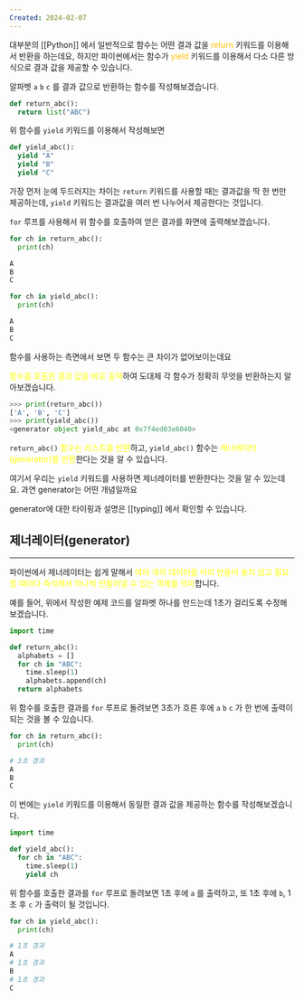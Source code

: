 ```yaml
---
Created: 2024-02-07
---
```


대부분의 [[Python]] 에서 일반적으로 함수는 어떤 결과 값을 <font color="#ffc000">return</font> 키워드를 이용해서 반환을 하는데요, 하지만 파이썬에서는 함수가 <font color="#ffc000">yield</font> 키워드를 이용해서 다소 다른 방식으로 결과 값을 제공할 수 있습니다.

알파벳 `a` `b` `c` 를 결과 값으로 반환하는 함수를 작성해보겠습니다.

```python
def return_abc():
  return list("ABC")
```

위 함수를 `yield` 키워드를 이용해서 작성해보면

```python
def yield_abc():
  yield "A"
  yield "B"
  yield "C"
```

가장 먼저 눈에 두드러지는 차이는 `return` 키워드를 사용할 때는 결과값을 딱 한 번만 제공하는데, `yield` 키워드는 결과값을 여러 번 나누어서 제공한다는 것입니다.

`for` 루프를 사용해서 위 함수를 호출하여 얻은 결과를 화면에 출력해보겠습니다.

```python
for ch in return_abc():
  print(ch)
```

```bash
A
B
C
```

```python
for ch in yield_abc():
  print(ch)
```

```bash
A
B
C
```

함수를 사용하는 측면에서 보면 두 함수는 큰 차이가 없어보이는데요

<font color="#ffff00">함수를 호출한 결과 값을 바로 출력</font>하여 도대체 각 함수가 정확히 무엇을 반환하는지 알아보겠습니다.

```python
>>> print(return_abc())
['A', 'B', 'C']
>>> print(yield_abc())
<generator object yield_abc at 0x7f4ed03e6040>
```

`return_abc()` <font color="#ffff00">함수는 리스트를 반환</font>하고, `yield_abc()` 함수는 <font color="#ffff00">제너레이터(generator)를 반환</font>한다는 것을 알 수 있습니다.

여기서 우리는 `yield` 키워드를 사용하면 제너레이터를 반환한다는 것을 알 수 있는데요. 과연 generator는 어떤 개념일까요

generator에 대한 타이핑과 설명은 [[typing]] 에서 확인할 수 있습니다.
## 제너레이터(generator)
---
파이썬에서 제너레이터는 쉽게 말해서 <font color="#ffff00">여러 개의 데이터를 미리 만들어 놓지 않고 필요할 때마다 즉석해서 하나씩 만들어낼 수 있는 객체를 의미</font>합니다.

예를 들어, 위에서 작성한 예제 코드를 알파벳 하나를 만드는데 1초가 걸리도록 수정해 보겠습니다.

```python
import time

def return_abc():
  alphabets = []
  for ch in "ABC":
    time.sleep(1)
    alphabets.append(ch)
  return alphabets
```

위 함수를 호출한 결과를 `for` 루프로 돌려보면 3초가 흐른 후에 `a` `b` `c` 가 한 번에 출력이 되는 것을 볼 수 있습니다.

```python
for ch in return_abc():
  print(ch)
```

```bash
# 3초 경과
A
B
C
```

이 번에는 `yield` 키워드를 이용해서 동일한 결과 값을 제공하는 함수를 작성해보겠습니다.
```python
import time

def yield_abc():
  for ch in "ABC":
    time.sleep(1)
    yield ch
```

위 함수를 호출한 결과를 `for` 루프로 돌려보면 1초 후에 `a` 를 출력하고, 또 1초 후에 `b`, 1초 후 `c` 가 출력이 될 것입니다.

```python
for ch in yield_abc():
  print(ch)
```

```bash
# 1초 경과
A
# 1초 경과
B
# 1초 경과
C
```

